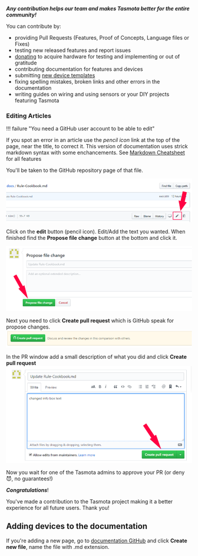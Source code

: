 ***Any contribution helps our team and makes Tasmota better for the entire community!***

You can contribute by:

- providing Pull Requests (Features, Proof of Concepts, Language files or Fixes)
- testing new released features and report issues
- [donating](https://paypal.me/tasmota) to acquire hardware for testing and implementing or out of gratitude
- contributing documentation for features and devices
- submitting [new device templates](https://templates.blakadder.com/new.html) 
- fixing spelling mistakes, broken links and other errors in the documentation
- writing guides on wiring and using sensors or your DIY projects featuring Tasmota

### Editing Articles
!!! failure "You need a GitHub user account to be able to edit"

If you spot an error in an article use the *pencil icon* link at the top of the page, near the title, to correct it. This version of documentation uses strick markdown syntax with some enchancements. See [Markdown Cheatsheet](https://3os.org/markdownCheatSheet/welcome/) for all features

You'll be taken to the GitHub repository page of that file.

![Edit file](_media/pr_tutorial_1.png)

Click on the **edit** button (pencil icon). Edit/Add the text you wanted. When finished find the **Propose file change** button at the bottom and click it.

![Propose file change](_media/pr_tutorial_2.png)

Next you need to click **Create pull request** which is GitHub speak for propose changes.
![Create pull request](_media/pr_tutorial_3.png)

In the PR window add a small description of what you did and click **Create pull request**
![Create pull request](_media/pr_tutorial_4.png)

Now you wait for one of the Tasmota admins to approve your PR (or deny :smiling_imp:, no guarantees!) 

_**Congratulations**_! 

You've made a contribution to the Tasmota project making it a better experience for all future users. Thank you!

## Adding devices to the documentation
If you're adding a new page, go to [documentation GitHub](https://github.com/tasmota/docs/tree/master/docs) and click **Create new file**, name the file with .md extension.
